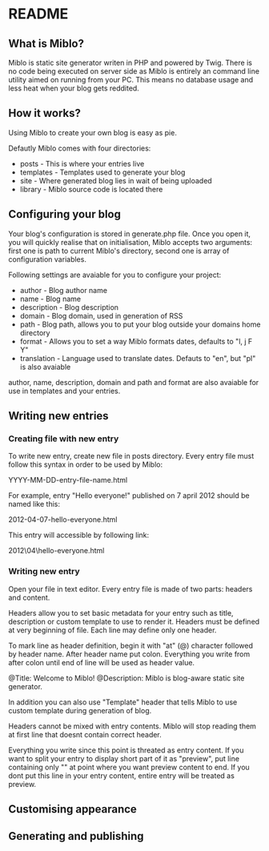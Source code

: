 README
======

What is Miblo?
--------------
Miblo is static site generator writen in PHP and powered by Twig. There is no code being executed on server side as Miblo is entirely an command line utility aimed on running from your PC. This means no database usage and less heat when your blog gets reddited.


How it works?
-------------
Using Miblo to create your own blog is easy as pie.

Defautly Miblo comes with four directories:

* posts - This is where your entries live
* templates - Templates used to generate your blog
* site - Where generated blog lies in wait of being uploaded
* library - Miblo source code is located there


Configuring your blog
---------------------
Your blog's configuration is stored in generate.php file. Once you open it, you will quickly realise that on initialisation, Miblo accepts two arguments: first one is path to current Miblo's directory, second one is array of configuration variables.

Following settings are avaiable for you to configure your project:

* author - Blog author name
* name - Blog name
* description - Blog description
* domain - Blog domain, used in generation of RSS
* path - Blog path, allows you to put your blog outside your domains home directory
* format - Allows you to set a way Miblo formats dates, defaults to "l, j F Y"
* translation - Language used to translate dates. Defauts to "en", but "pl" is also avaiable

author, name, description, domain and path and format are also avaiable for use in templates and your entries.


Writing new entries
-------------------
### Creating file with new entry
To write new entry, create new file in posts directory. Every entry file must follow this syntax in order to be used by Miblo:

YYYY-MM-DD-entry-file-name.html

For example, entry "Hello everyone!" published on 7 april 2012 should be named like this:

2012-04-07-hello-everyone.html

This entry will accessible by following link:

2012\04\hello-everyone.html


### Writing new entry
Open your file in text editor. Every entry file is made of two parts: headers and content.

Headers allow you to set basic metadata for your entry such as title, description or custom template to use to render it. Headers must be defined at very beginning of file. Each line may define only one header.

To mark line as header definition, begin it with "at" (@) character followed by header name. After header name put colon. Everything you write from after colon until end of line will be used as header value.

@Title: Welcome to Miblo!
@Description: Miblo is blog-aware static site generator.

In addition you can also use "Template" header that tells Miblo to use custom template during generation of blog.

Headers cannot be mixed with entry contents. Miblo will stop reading them at first line that doesnt contain correct header.

Everything you write since this point is threated as entry content. If you want to split your entry to display short part of it as "preview", put line containing only "<!-- more -->" at point where you want preview content to end. If you dont put this line in your entry content, entire entry will be treated as preview.


Customising appearance
----------------------



Generating and publishing
-------------------------